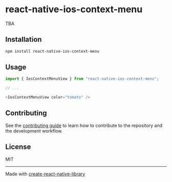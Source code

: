 # react-native-ios-context-menu

TBA

## Installation

```sh
npm install react-native-ios-context-menu
```

## Usage


```js
import { IosContextMenuView } from "react-native-ios-context-menu";

// ...

<IosContextMenuView color="tomato" />
```


## Contributing

See the [contributing guide](CONTRIBUTING.md) to learn how to contribute to the repository and the development workflow.

## License

MIT

---

Made with [create-react-native-library](https://github.com/callstack/react-native-builder-bob)
